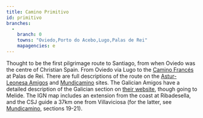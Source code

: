```yaml
---
title: Camino Primitivo
id: primitivo
branches:
  -
    branch: 0
    towns: "Oviedo,Porto do Acebo,Lugo,Palas de Rei"
    mapagencies: e
---
```


Thought to be the first pilgrimage route to Santiago, from when Oviedo was the centre of Christian Spain. From Oviedo via Lugo to the [Camino Francés][0] at Palas de Rei. There are full descriptions of the route on the [Astur-Leonesa Amigos][1] and [Mundicamino][2] sites. The Galician Amigos have a detailed description of the Galician section on [their website][3], though going to Melide. The IGN map includes an extension from the coast at Ribadesella, and the CSJ guide a 37km one from Villaviciosa (for the latter, see [Mundicamino][4], sections 19-21).

[0]: frances.html
[1]: http://www.caminosantiagoastur.com
[2]: http://www.mundicamino.com/rutas.cfm?id=54
[3]: http://www.amigosdelcamino.com/
[4]: http://www.mundicamino.com/rutas.cfm?id=37